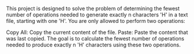   This project is designed to solve the problem of determining the fewest number of operations needed to generate exactly n characters 'H' in a text file, starting with one 'H'. You are only allowed to perform two operations:

Copy All: Copy the current content of the file.
Paste: Paste the content that was last copied.
The goal is to calculate the fewest number of operations needed to produce exactly n 'H' characters using these two operations.
